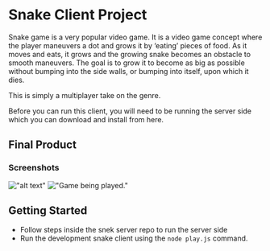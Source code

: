 # Snake Client Project

Snake game is a very popular video game. It is a video game concept where the player maneuvers a dot and grows it by ‘eating’ pieces of food. As it moves and eats, it grows and the growing snake becomes an obstacle to smooth maneuvers. The goal is to grow it to become as big as possible without bumping into the side walls, or bumping into itself, upon which it dies.

This is simply a multiplayer take on the genre.

Before you can run this client, you will need to be running the server side which you can download and install from here. 

## Final Product

### Screenshots

!["alt text"](/jordanmatthews/pictures/snakeinaction.png)
!["Game being played."](#)


## Getting Started

- Follow steps inside the snek server repo to run the server side
- Run the development snake client using the `node play.js` command.
